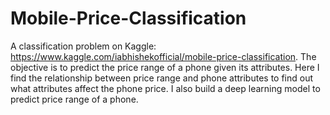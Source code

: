 # Mobile-Price-Classification

A classification problem on Kaggle: https://www.kaggle.com/iabhishekofficial/mobile-price-classification.
The objective is to predict the price range of a phone given its attributes.
Here I find the relationship between price range and phone attributes to find out what attributes affect the phone price.
I also build a deep learning model to predict price range of a phone.
